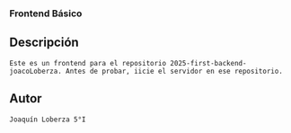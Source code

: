 ### Frontend Básico
## Descripción
    Este es un frontend para el repositorio 2025-first-backend-joacoLoberza. Antes de probar, iicie el servidor en ese repositorio.
##  Autor
    Joaquín Loberza 5°I